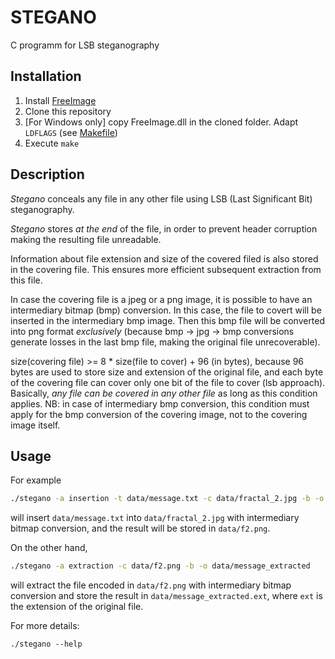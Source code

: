 # STEGANO

C programm for LSB steganography

## Installation

1. Install [FreeImage](https://freeimage.sourceforge.io/)
2. Clone this repository
3. [For Windows only] copy FreeImage.dll in the cloned folder. Adapt `LDFLAGS` (see [Makefile](Makefile))
4. Execute `make`

## Description

_Stegano_ conceals any file in any other file using LSB (Last Significant Bit) steganography. 

_Stegano_ stores *at the end* of the file, in order to prevent header corruption making the resulting file unreadable. 

Information about file extension and size of the covered filed is also stored in the covering file. This ensures more efficient subsequent extraction from this file.

In case the covering file is a jpeg or a png image, it is possible to have an intermediary bitmap (bmp) conversion. In this case, the file to covert will be inserted in the intermediary bmp image. Then this bmp file will be converted into png format *exclusively* (because bmp -> jpg -> bmp conversions generate losses in the last bmp file, making the original file unrecoverable).

size(covering file) >= 8 * size(file to cover) + 96 (in bytes), because 96 bytes are used to store size and extension of the original file, and each byte of the covering file can cover only one bit of the file to cover (lsb approach). Basically, *any file can be covered in any other file* as long as this condition applies. NB: in case of intermediary bmp conversion, this condition must apply for the bmp conversion of the covering image, not to the covering image itself.

## Usage

For example
```sh
./stegano -a insertion -t data/message.txt -c data/fractal_2.jpg -b -o data/f2.png
```
will insert `data/message.txt` into `data/fractal_2.jpg` with intermediary bitmap conversion, and the result will be stored in `data/f2.png`.

On the other hand,
```sh
./stegano -a extraction -c data/f2.png -b -o data/message_extracted
```
will extract the file encoded in `data/f2.png` with intermediary bitmap conversion and store the result in `data/message_extracted.ext`, where `ext` is the extension of the original file.

For more details:
```
./stegano --help
```